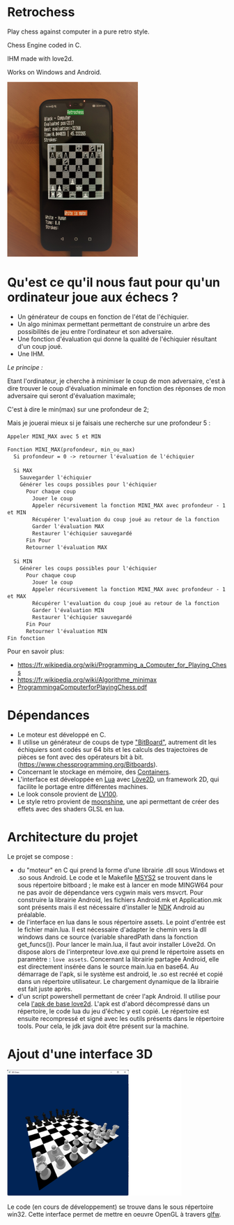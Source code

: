 # Retrochess
Play chess against computer in a pure retro style.

Chess Engine coded in C.

IHM made with love2d.

Works on Windows and Android.

<img src="phone_screen.jpg" alt="teasing" style="width:300px;"/>


# Qu'est ce qu'il nous faut pour qu'un ordinateur joue aux échecs ?
* Un générateur de coups en fonction de l'état de l'échiquier.
* Un algo minimax permettant permettant de construire un arbre des possibilités de jeu entre l'ordinateur et son adversaire.
* Une fonction d'évaluation qui donne la qualité de l'échiquier résultant d'un coup joué.
* Une IHM.

*Le principe :*

Etant l'ordinateur, je cherche à minimiser le coup de mon adversaire, c'est à dire trouver le coup d'évaluation minimale en fonction des réponses de mon adversaire qui seront d'évaluation maximale; 

C'est à dire le min(max) sur une profondeur de 2;

Mais je jouerai mieux si je faisais une recherche sur une profondeur 5 :
```
Appeler MINI_MAX avec 5 et MIN
```

```
Fonction MINI_MAX(profondeur, min_ou_max)
  Si profondeur = 0 -> retourner l'évaluation de l'échiquier

  Si MAX
    Sauvegarder l'échiquier
    Générer les coups possibles pour l'échiquier
      Pour chaque coup
        Jouer le coup
        Appeler récursivement la fonction MINI_MAX avec profondeur - 1 et MIN
        Récupérer l'evaluation du coup joué au retour de la fonction
        Garder l'évaluation MAX
        Restaurer l'échiquier sauvegardé
      Fin Pour
      Retourner l'évaluation MAX

  Si MIN
    Générer les coups possibles pour l'échiquier
      Pour chaque coup
        Jouer le coup
        Appeler récursivement la fonction MINI_MAX avec profondeur - 1 et MAX
        Récupérer l'evaluation du coup joué au retour de la fonction
        Garder l'évaluation MIN
        Restaurer l'échiquier sauvegardé
      Fin Pour
      Retourner l'évaluation MIN
Fin fonction
```

Pour en savoir plus:

* https://fr.wikipedia.org/wiki/Programming_a_Computer_for_Playing_Chess
* https://fr.wikipedia.org/wiki/Algorithme_minimax
* [ProgrammingaComputerforPlayingChess.pdf](./ProgrammingaComputerforPlayingChess.pdf) 


# Dépendances
* Le moteur est développé en C.
* Il utilise un générateur de coups de type ["BitBoard"](https://github.com/pioz/chess), autrement dit les échiquiers sont codés sur 64 bits et les calculs des trajectoires de pièces se font avec des opérateurs bit à bit. (https://www.chessprogramming.org/Bitboards).
* Concernant le stockage en mémoire, des [Containers](https://github.com/bkthomps/Containers).
* L'interface est développée en [Lua](https://www.lua.org/) avec [Löve2D](https://love2d.org/), un framework 2D, qui facilite le portage entre différentes machines.
* Le look console provient de [LV100](https://github.com/Eiyeron/LV-100). 
* Le style retro provient de [moonshine](https://github.com/vrld/moonshine), une api permettant de créer des effets avec des shaders GLSL en lua.

# Architecture du projet
Le projet se compose :
* du "moteur" en C qui prend la forme d'une librairie .dll sous Windows et .so sous Android. Le code et le Makefile [MSYS2](https://www.msys2.org/docs/environments/) se trouvent dans le sous répertoire bitboard ; le make est à lancer en mode MINGW64 pour ne pas avoir de dépendance vers cygwin mais vers msvcrt. Pour construire la librairie Android, les fichiers Android.mk et Application.mk sont présents mais il est nécessaire d'installer le [NDK](https://developer.android.com/ndk) Android au préalable.
* de l'interface en lua dans le sous répertoire assets. Le point d'entrée est le fichier main.lua. Il est nécessaire d'adapter le chemin vers la dll windows dans ce source (variable sharedPath dans la fonction get_funcs()). Pour lancer le main.lua, il faut avoir installer Löve2d. On dispose alors de l'interpreteur love.exe qui prend le répertoire assets en paramètre : ``` love assets ```. Concernant la librairie partagée Android, elle est directement insérée dans le source main.lua en base64. Au démarrage de l'apk, si le système est android, le .so est recréé et copié dans un répertoire utilisateur. Le chargement dynamique de la librairie est fait juste après.
* d'un script powershell permettant de créer l'apk Android. Il utilise pour cela [l'apk de base love2d](https://github.com/love2d/love/releases/download/11.3/love-11.3-android.apk). L'apk est d'abord décompressé dans un répertoire, le code lua du jeu d'échec y est copié. Le répertoire est ensuite recompressé et signé avec les outils présents dans le répertoire tools. Pour cela, le jdk java doit être présent sur la machine. 

# Ajout d'une interface 3D
<img src="https://github.com/rodolphe74/retrochess/blob/main/win32/board.png" alt="jolie perspective" style="width:400px;"/>

Le code (en cours de développement) se trouve dans le sous répertoire win32.
Cette interface permet de mettre en oeuvre OpenGL à travers [glfw](https://www.glfw.org/).

